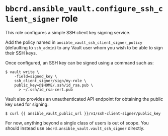 `bbcrd.ansible_vault.configure_ssh_client_signer` role
======================================================

This role configures a simple SSH client key signing service.

Add the policy named in `ansible_vault_ssh_client_signer_policy` (defaulting to
`ssh_admin`) to any Vault user whom you wish to be able to sign their SSH keys.

Once configured, an SSH key can be signed using a command such as:

    $ vault write \
        -field=signed_key \
        ssh_client_signer/sign/my-role \
        public_key=@$HOME/.ssh/id_rsa.pub \
          > ~/.ssh/id_rsa-cert.pub

Vault also provides an unauthenticated API endpoint for obtaining the public
key used for signing:

    $ curl {{ ansible_vault_public_url }}/v1/ssh-client-signer/public_key

For now, anything beyond a single class of users is out of scope. You should
instead use `bbcrd.ansible_vault.vault_ssh_signer` directly.
